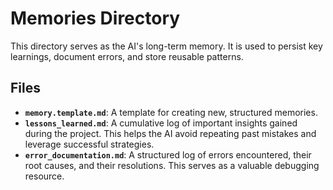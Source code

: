 # Memories Directory

This directory serves as the AI's long-term memory. It is used to persist key learnings, document errors, and store reusable patterns.

## Files

-   **`memory.template.md`**: A template for creating new, structured memories.
-   **`lessons_learned.md`**: A cumulative log of important insights gained during the project. This helps the AI avoid repeating past mistakes and leverage successful strategies.
-   **`error_documentation.md`**: A structured log of errors encountered, their root causes, and their resolutions. This serves as a valuable debugging resource.